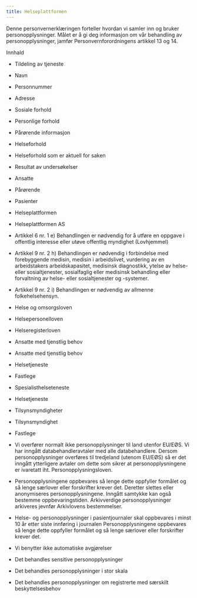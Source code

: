 ```yaml
---
title: Helseplattformen
---
```



  

Denne personvernerklæringen forteller hvordan vi samler inn og bruker personopplysninger. Målet er å gi deg informasjon om vår behandling av personopplysninger, jamfør Personvernforordningens artikkel 13 og 14.

  

Innhald

*   Tildeling av tjeneste  
    
*   Navn  
    
*   Personnummer  
    
*   Adresse  
    
*   Sosiale forhold  
    
*   Personlige forhold  
    
*   Pårørende informasjon  
    
*   Helseforhold  
    
*   Helseforhold som er aktuell for saken  
    
*   Resultat av undersøkelser  
    
*   Ansatte  
    
*   Pårørende  
    
*   Pasienter  
    
*   Helseplattformen  
    
*   Helseplattformen AS  
    
*   Artikkel 6 nr. 1 e) Behandlingen er nødvendig for å utføre en oppgave i offentlig interesse eller utøve offentlig myndighet (Lovhjemmel)  
    
*   Artikkel 9 nr. 2 h) Behandlingen er nødvendig i forbindelse med forebyggende medisin, medisin i arbeidslivet, vurdering av en arbeidstakers arbeidskapasitet, medisinsk diagnostikk, ytelse av helse- eller sosialtjenester, sosialfaglig eller medisinsk behandling eller forvaltning av helse- eller sosialtjenester og -systemer.  
    
*   Artikkel 9 nr. 2 i) Behandlingen er nødvendig av allmenne folkehelsehensyn.  
    
*   Helse og omsorgsloven  
    
*   Helsepersonelloven  
    
*   Helseregisterloven  
    
*   Ansatte med tjenstlig behov  
    
*   Ansatte med tjenstlig behov  
    
*   Helsetjeneste  
    
*   Fastlege  
    
*   Spesialisthelseteneste  
    
*   Helsetjeneste  
    
*   Tilsynsmyndigheter  
    
*   Tilsynsmyndighet  
    
*   Fastlege  
    
*   Vi overfører normalt ikke personopplysninger til land utenfor EU/EØS. Vi har inngått databehandleravtaler med alle databehandlere. Dersom personopplysninger overføres til tredjeland (utenom EU/EØS) så er det inngått ytterligere avtaler om dette som sikrer at personopplysningene er ivaretatt iht. Personopplysningsloven.  
    
*   Personopplysningene oppbevares så lenge dette oppfyller formålet og så lenge særlover eller forskrifter krever det. Deretter slettes eller anonymiseres personopplysningene. Inngått samtykke kan også bestemme oppbevaringstiden. Arkivverdige personopplysninger arkiveres jevnfør Arkivlovens bestemmelser.  
    
*   Helse- og personopplysninger i pasientjournaler skal oppbevares i minst 10 år etter siste innføring i journalen Personopplysningene oppbevares så lenge dette oppfyller formålet og så lenge særlover eller forskrifter krever det.  
    
*   Vi benytter ikke automatiske avgjørelser  
    
*   Det behandles sensitive personopplysninger  
    
*   Det behandles personopplysninger i stor skala  
    
*   Det behandles personopplysninger om registrerte med særskilt beskyttelsesbehov